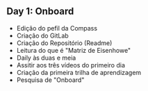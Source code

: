 ## Day 1: Onboard
- Edição do pefil da Compass 
- Criação do GitLab
- Criação do Repositório (Readme)
- Leitura do que é "Matriz de Eisenhowe"
- Daily às duas e meia
- Assitir aos três vídeos do primeiro dia
- Criação da primeira trilha de aprendizagem 
- Pesquisa de "Onboard"
